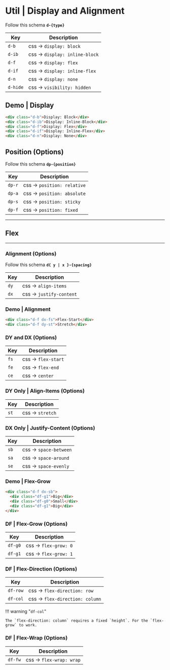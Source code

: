 # Util | **Display** and **Alignment**

Follow this schema **`d-{type}`**

| Key                             | Description                    |
| ------------------------------- | ------------------------------ |
| <code class="big">d-b</code>    | css -> `display: block`        |
| <code class="big">d-ib</code>   | css -> `display: inline-block` |
| <code class="big">d-f</code>    | css -> `display: flex`         |
| <code class="big">d-if</code>   | css -> `display: inline-flex`  |
| <code class="big">d-n</code>    | css -> `display: none`         |
| <code class="big">d-hide</code> | css -> `visibility: hidden`    |

## Demo | **Display**

```html
<div class="d-b">Display: Block</div>
<div class="d-ib">Display: Inline-Block</div>
<div class="d-f">Display: Flex</div>
<div class="d-if">Display: Inline-Flex</div>
<div class="d-n">Display: None</div>
```

## **Position** (Options)

Follow this schema **`dp-{position}`**

| Key                           | Description                 |
| ----------------------------- | --------------------------- |
| <code class="big">dp-r</code> | css -> `position: relative` |
| <code class="big">dp-a</code> | css -> `position: absolute` |
| <code class="big">dp-s</code> | css -> `position: sticky`   |
| <code class="big">dp-f</code> | css -> `position: fixed`    |

---

## Flex

---

### **Alignment** (Options)

Follow this schema **`d{ y | x }-{spacing}`**

| Key                         | Description              |
| --------------------------- | ------------------------ |
| <code class="big">dy</code> | css -> `align-items`     |
| <code class="big">dx</code> | css -> `justify-content` |

### Demo | **Alignment**

```html
<div class="d-f dx-fs">Flex-Start</div>
<div class="d-f dy-st">Stretch</div>
```

### **DY** and **DX** (Options)

| Key                         | Description         |
| --------------------------- | ------------------- |
| <code class="big">fs</code> | css -> `flex-start` |
| <code class="big">fe</code> | css -> `flex-end`   |
| <code class="big">ce</code> | css -> `center`     |

### **DY** Only | Align-Items (Options)

| Key                         | Description      |
| --------------------------- | ---------------- |
| <code class="big">st</code> | css -> `stretch` |

### **DX** Only | Justify-Content (Options)

| Key                         | Description            |
| --------------------------- | ---------------------- |
| <code class="big">sb</code> | css -> `space-between` |
| <code class="big">sa</code> | css -> `space-around`  |
| <code class="big">se</code> | css -> `space-evenly`  |

### Demo | **Flex-Grow**

```html
<div class="d-f dx-sb">
  <div class="df-g1">Big</div>
  <div class="df-g0">Small</div>
  <div class="df-g1">Big</div>
</div>
```

### **DF** | Flex-Grow (Options)

| Key                            | Description           |
| ------------------------------ | --------------------- |
| <code class="big">df-g0</code> | css -> `flex-grow: 0` |
| <code class="big">df-g1</code> | css -> `flex-grow: 1` |

### **DF** | Flex-Direction (Options)

| Key                             | Description                     |
| ------------------------------- | ------------------------------- |
| <code class="big">df-row</code> | css -> `flex-direction: row`    |
| <code class="big">df-col</code> | css -> `flex-direction: column` |

!!! warning "`df-col`"

    The `flex-direction: column` requires a fixed `height`. For the `flex-grow` to work.

### **DF** | Flex-Wrap (Options)

| Key                            | Description              |
| ------------------------------ | ------------------------ |
| <code class="big">df-fw</code> | css -> `flex-wrap: wrap` |
